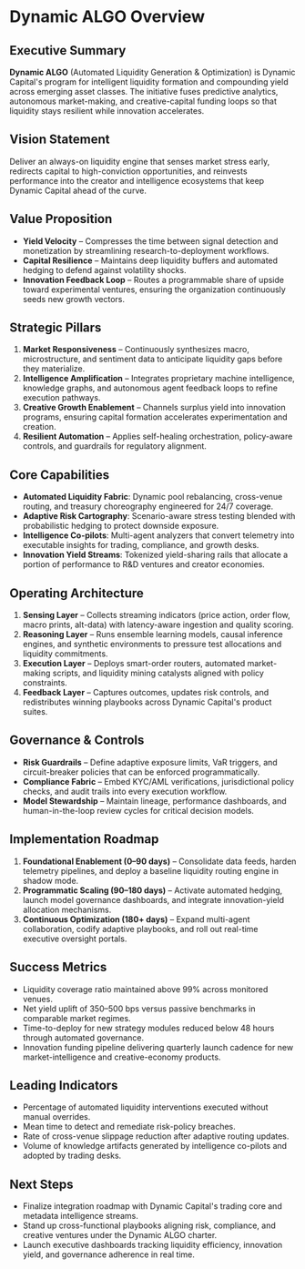 # Dynamic ALGO Overview

## Executive Summary

**Dynamic ALGO** (Automated Liquidity Generation & Optimization) is Dynamic
Capital's program for intelligent liquidity formation and compounding yield
across emerging asset classes. The initiative fuses predictive analytics,
autonomous market-making, and creative-capital funding loops so that liquidity
stays resilient while innovation accelerates.

## Vision Statement

Deliver an always-on liquidity engine that senses market stress early, redirects
capital to high-conviction opportunities, and reinvests performance into the
creator and intelligence ecosystems that keep Dynamic Capital ahead of the
curve.

## Value Proposition

- **Yield Velocity** – Compresses the time between signal detection and
  monetization by streamlining research-to-deployment workflows.
- **Capital Resilience** – Maintains deep liquidity buffers and automated
  hedging to defend against volatility shocks.
- **Innovation Feedback Loop** – Routes a programmable share of upside toward
  experimental ventures, ensuring the organization continuously seeds new growth
  vectors.

## Strategic Pillars

1. **Market Responsiveness** – Continuously synthesizes macro, microstructure,
   and sentiment data to anticipate liquidity gaps before they materialize.
2. **Intelligence Amplification** – Integrates proprietary machine intelligence,
   knowledge graphs, and autonomous agent feedback loops to refine execution
   pathways.
3. **Creative Growth Enablement** – Channels surplus yield into innovation
   programs, ensuring capital formation accelerates experimentation and
   creation.
4. **Resilient Automation** – Applies self-healing orchestration, policy-aware
   controls, and guardrails for regulatory alignment.

## Core Capabilities

- **Automated Liquidity Fabric**: Dynamic pool rebalancing, cross-venue routing,
  and treasury choreography engineered for 24/7 coverage.
- **Adaptive Risk Cartography**: Scenario-aware stress testing blended with
  probabilistic hedging to protect downside exposure.
- **Intelligence Co-pilots**: Multi-agent analyzers that convert telemetry into
  executable insights for trading, compliance, and growth desks.
- **Innovation Yield Streams**: Tokenized yield-sharing rails that allocate a
  portion of performance to R&D ventures and creator economies.

## Operating Architecture

1. **Sensing Layer** – Collects streaming indicators (price action, order flow,
   macro prints, alt-data) with latency-aware ingestion and quality scoring.
2. **Reasoning Layer** – Runs ensemble learning models, causal inference
   engines, and synthetic environments to pressure test allocations and
   liquidity commitments.
3. **Execution Layer** – Deploys smart-order routers, automated market-making
   scripts, and liquidity mining catalysts aligned with policy constraints.
4. **Feedback Layer** – Captures outcomes, updates risk controls, and
   redistributes winning playbooks across Dynamic Capital's product suites.

## Governance & Controls

- **Risk Guardrails** – Define adaptive exposure limits, VaR triggers, and
  circuit-breaker policies that can be enforced programmatically.
- **Compliance Fabric** – Embed KYC/AML verifications, jurisdictional policy
  checks, and audit trails into every execution workflow.
- **Model Stewardship** – Maintain lineage, performance dashboards, and
  human-in-the-loop review cycles for critical decision models.

## Implementation Roadmap

1. **Foundational Enablement (0–90 days)** – Consolidate data feeds, harden
   telemetry pipelines, and deploy a baseline liquidity routing engine in shadow
   mode.
2. **Programmatic Scaling (90–180 days)** – Activate automated hedging, launch
   model governance dashboards, and integrate innovation-yield allocation
   mechanisms.
3. **Continuous Optimization (180+ days)** – Expand multi-agent collaboration,
   codify adaptive playbooks, and roll out real-time executive oversight
   portals.

## Success Metrics

- Liquidity coverage ratio maintained above 99% across monitored venues.
- Net yield uplift of 350–500 bps versus passive benchmarks in comparable market
  regimes.
- Time-to-deploy for new strategy modules reduced below 48 hours through
  automated governance.
- Innovation funding pipeline delivering quarterly launch cadence for new
  market-intelligence and creative-economy products.

## Leading Indicators

- Percentage of automated liquidity interventions executed without manual
  overrides.
- Mean time to detect and remediate risk-policy breaches.
- Rate of cross-venue slippage reduction after adaptive routing updates.
- Volume of knowledge artifacts generated by intelligence co-pilots and adopted
  by trading desks.

## Next Steps

- Finalize integration roadmap with Dynamic Capital's trading core and metadata
  intelligence streams.
- Stand up cross-functional playbooks aligning risk, compliance, and creative
  ventures under the Dynamic ALGO charter.
- Launch executive dashboards tracking liquidity efficiency, innovation yield,
  and governance adherence in real time.
